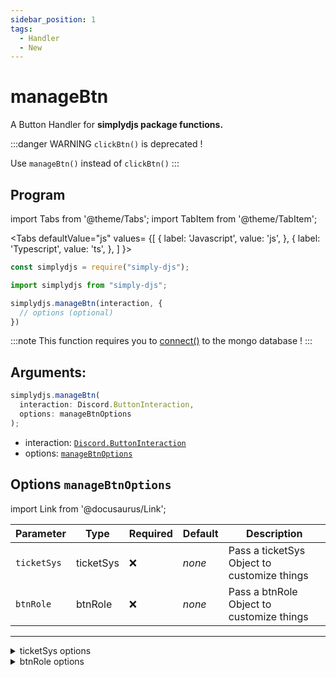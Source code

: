 ```yaml
---
sidebar_position: 1
tags:
  - Handler
  - New
---
```


# manageBtn

A Button Handler for **simplydjs package functions.**

:::danger WARNING
  `clickBtn()` is deprecated !

  Use `manageBtn()` instead of `clickBtn()`
:::

## Program

import Tabs from '@theme/Tabs';
import TabItem from '@theme/TabItem';

<Tabs
  defaultValue="js"
  values= {[
    { label: 'Javascript', value: 'js', },
    { label: 'Typescript', value: 'ts', },
  ]
}>
<TabItem value="js">

```js
const simplydjs = require("simply-djs");
```

</TabItem>

<TabItem value="ts">

```ts
import simplydjs from "simply-djs";
```

</TabItem>

</Tabs>

```js
simplydjs.manageBtn(interaction, { 
  // options (optional)
})
```

:::note
This function requires you to [connect()](/docs/General/connect) to the mongo database !
:::

## Arguments:
```ts
simplydjs.manageBtn(
  interaction: Discord.ButtonInteraction,
  options: manageBtnOptions
);
```

- interaction: [`Discord.ButtonInteraction`](https://discord.js.org/#/docs/discord.js/stable/class/ButtonInteraction)
- options: [`manageBtnOptions`](#options-managebtnoptions)

## Options `manageBtnOptions`

import Link from '@docusaurus/Link';

| Parameter | Type | Required | Default    | Description |
| --------- | ----- | -------- | -------- | ---------- |
| `ticketSys` | <Link to="#ticketsys">ticketSys</Link> | ❌   | _none_     | Pass a ticketSys Object to customize things  |
| `btnRole` | <Link to="#btnrole">btnRole</Link> | ❌   | _none_     | Pass a btnRole Object to customize things |

-------------------


<details style={{border: '0px solid'}}>
  <summary>ticketSys options</summary>
  

## `ticketSys`


| Parameter | Type | Required | Default    | Description |
| --------- | ----- | -------- | -------- | ---------- |
| `ticketname` | <Link to="https://developer.mozilla.org/en-US/docs/Web/JavaScript/Reference/Global_Objects/String">string</Link> | ❌   | _ticket-{userid}_     | The name of the ticket when opened.  |
| `buttons` | <Link to="#ticketbtn">ticketBtn</Link> | ❌   | _Default_     | Pass a ticketBtn Object to customize the buttons  |
| `pingRole` | <Link to="https://developer.mozilla.org/en-US/docs/Web/JavaScript/Reference/Global_Objects/String">string/string[]</Link> | ❌   | _none_     | The Array (or) String of Role(s) to ping when someone opens a ticket  |
| `category` | <Link to="https://developer.mozilla.org/en-US/docs/Web/JavaScript/Reference/Global_Objects/String">string</Link> | ❌   | _none_     | The parent category id of the category you want the tickets to be created  |
| `timed` | <Link to="https://developer.mozilla.org/en-US/docs/Web/JavaScript/Reference/Global_Objects/Boolean">boolean</Link> | ❌   | _none_     | An Boolean option to delete tickets when the time is up.  |
| `embed` | <Link to="/docs/types/CustomizableEmbed">CustomizableEmbed</Link> | ❌   | _Default Embed_     | Pass a CustomizableEmbed Object to customize the embed  |

-------------

### `ticketBtn`

| Parameter      | Type                                                                                                                       | Description                                   |
| ------------ | -------------------------------------------------------------------------------------------------------------------------- | ---------------------------------------------------- |
| `close`        | <Link to="/docs/types/btnTemplate">btnTemplate</Link> | Pass an btnTemplate Object to customize the close button  |
| `reopen`       | <Link to="/docs/types/btnTemplate">btnTemplate</Link> |  Pass an btnTemplate Object to customize the reopen button  |
| `delete`    | <Link to="/docs/types/btnTemplate">btnTemplate</Link> | Pass an btnTemplate Object to customize the delete button  |
| `transcript`    | <Link to="/docs/types/btnTemplate">btnTemplate</Link> |  Pass an btnTemplate Object to customize the  transcript button   |

</details>


<details style={{border: '0px solid'}}>
  <summary>btnRole options</summary>
  
  

## `btnRole`


| Parameter | Type | Required | Default    | Description |
| --------- | ----- | -------- | -------- | ---------- |
| `addedMsg` | <Link to="https://developer.mozilla.org/en-US/docs/Web/JavaScript/Reference/Global_Objects/String">string</Link> | ❌   | _✅ Added the {role} role to you._     | The message sent when the role is added.  |
| `removedMsg` | <Link to="https://developer.mozilla.org/en-US/docs/Web/JavaScript/Reference/Global_Objects/String">string</Link> | ❌   | _❌ Removed the {role} role from you._     | The message sent when the role is removed.  |

</details>
